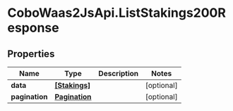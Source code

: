 # CoboWaas2JsApi.ListStakings200Response

## Properties

Name | Type | Description | Notes
------------ | ------------- | ------------- | -------------
**data** | [**[Stakings]**](Stakings.md) |  | [optional] 
**pagination** | [**Pagination**](Pagination.md) |  | [optional] 


